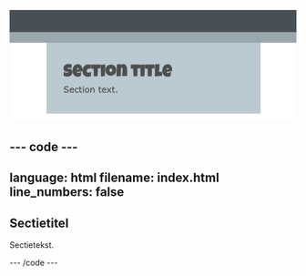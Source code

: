 ![Een sectie over de volledige breedte.](images/full-width-section.png)

## --- code ---

language: html
filename: index.html
line_numbers: false
--------------------------------------------------------

<section>
    <h2>Sectietitel</h2>
    <p>Sectietekst.</p>
</section>

\--- /code ---
